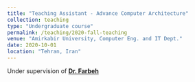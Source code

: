 ```yaml
---
title: "Teaching Assistant - Advance Computer Architecture"
collection: teaching
type: "Undergraduate course"
permalink: /teaching/2020-fall-teaching
venue: "Amirkabir University, Computer Eng. and IT Dept."
date: 2020-10-01
location: "Tehran, Iran"
---
```


Under supervision of [**Dr. Farbeh**](https://aut.ac.ir/cv/2158/%d8%ad%d8%a7%d9%85%d8%af%20%d9%81%d8%b1%d8%a8%d9%87)
